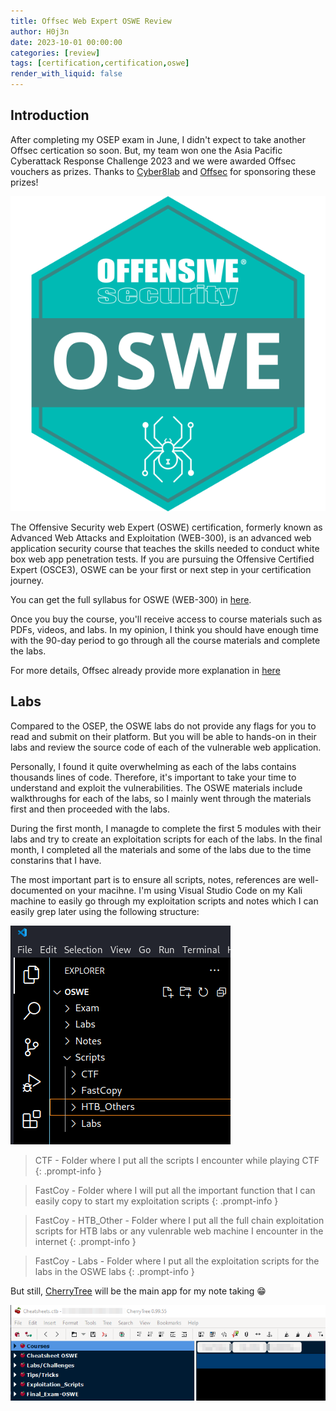 ```yaml
---
title: Offsec Web Expert OSWE Review
author: H0j3n
date: 2023-10-01 00:00:00
categories: [review]
tags: [certification,certification,oswe]
render_with_liquid: false
---
```


## Introduction

After completing my OSEP exam in June, I didn't expect to take another Offsec certication so soon. But, my team won one the Asia Pacific Cyberattack Response Challenge 2023 and we were awarded Offsec vouchers as prizes. Thanks to [Cyber8lab](https://cyber8lab.com/) and [Offsec](https://www.offsec.com/) for sponsoring these prizes!

![](https://raw.githubusercontent.com/H0j3n/H0j3n.github.io/master/assets/img/uploads/11_oswe_review/oswe_1.png)

The Offensive Security web Expert (OSWE) certification, formerly known as Advanced Web Attacks and Exploitation (WEB-300), is an advanced web application security course that teaches the skills needed to conduct white box web app penetration tests. If you are pursuing the Offensive Certified Expert (OSCE3), OSWE can be your first or next step in your certification journey.

You can get the full syllabus for OSWE (WEB-300) in [here](https://www.offsec.com/courses/web-300/download/syllabus).

Once you buy the course, you'll receive access to course materials such as PDFs, videos, and labs. In my opinion, I think you should have enough time with the 90-day period to go through all the course materials and complete the labs. 

For more details, Offsec already provide more explanation in [here](https://help.offsec.com/hc/en-us/articles/360046418812-OSWE-Exam-FAQ)

## Labs

Compared to the OSEP, the OSWE labs do not provide any flags for you to read and submit on their platform. But you will be able to hands-on in their labs and review the source code of each of the vulnerable web application.

Personally, I found it quite overwhelming as each of the labs contains thousands lines of code. Therefore, it's important to take your time to understand and exploit the vulnerabilities. The OSWE materials include walkthroughs for each of the labs, so I mainly went through the materials first and then proceeded with the labs.

During the first month, I managde to complete the first 5 modules with their labs and try to create an exploitation scripts for each of the labs. In the final month, I completed all the materials and some of the labs due to the time constarins that I have.

The most important part is to ensure all scripts, notes, references are well-documented on your macihne. I'm using Visual Studio Code on my Kali machine to easily go through my exploitation scripts and notes which I can easily grep later using the following structure:

![](https://raw.githubusercontent.com/H0j3n/H0j3n.github.io/master/assets/img/uploads/11_oswe_review/oswe_2.png)


> CTF - Folder where I put all the scripts I encounter while playing CTF
{: .prompt-info }

> FastCoy - Folder where I will put all the important function that I can easily copy to start my exploitation scripts
{: .prompt-info }

> FastCoy - HTB_Other - Folder where I put all the full chain exploitation scripts for HTB labs or any vulenrable web machine I encounter in the internet
{: .prompt-info }

> FastCoy - Labs - Folder where I put all the exploitation scripts for the labs in the OSWE labs
{: .prompt-info }

But still, [CherryTree](https://www.giuspen.net/cherrytree/) will be the main app for my note taking 😁

![Alt text](https://raw.githubusercontent.com/H0j3n/H0j3n.github.io/master/assets/img/uploads/11_oswe_review/oswe_3.png)

